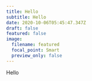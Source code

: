 ```yaml
---
title: Hello
subtitle: Hello
date: 2020-10-06T05:45:47.347Z
draft: false
featured: false
image:
  filename: featured
  focal_point: Smart
  preview_only: false
---
```

Hello